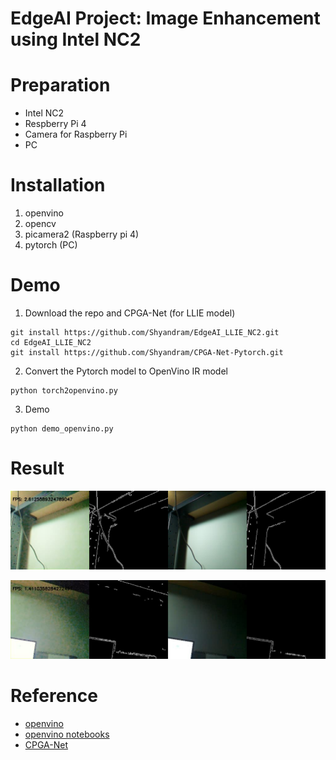 # EdgeAI Project: Image Enhancement using Intel NC2

# Preparation
* Intel NC2  
* Respberry Pi 4  
* Camera for Raspberry Pi
* PC

# Installation
1. openvino
2. opencv
3. picamera2 (Raspberry pi 4)
4. pytorch (PC)

# Demo
1. Download the repo and CPGA-Net (for LLIE model)
```
git install https://github.com/Shyandram/EdgeAI_LLIE_NC2.git
cd EdgeAI_LLIE_NC2
git install https://github.com/Shyandram/CPGA-Net-Pytorch.git
```
2. Convert the Pytorch model to OpenVino IR model
```
python torch2openvino.py
```
3. Demo
```
python demo_openvino.py
```

# Result
![](./demo_img1.png)

![](./demo_img2.png)

# Reference
* [openvino](https://github.com/openvinotoolkit/openvino)  
* [openvino notebooks](https://github.com/openvinotoolkit/openvino_notebooks)
* [CPGA-Net](https://github.com/Shyandram/CPGA-Net-Pytorch.git)